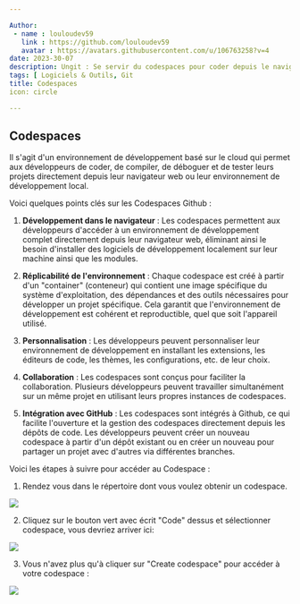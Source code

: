 ```yaml
---

Author: 
 - name : louloudev59
   link : https://github.com/louloudev59
   avatar : https://avatars.githubusercontent.com/u/106763258?v=4
date: 2023-30-07
description: Ungit : Se servir du codespaces pour coder depuis le navigateur
tags: [ Logiciels & Outils, Git
title: Codespaces
icon: circle

---
```


## Codespaces


Il s'agit d'un environnement de développement basé sur le cloud qui permet aux développeurs de coder, de compiler, de déboguer et de tester leurs projets directement depuis leur navigateur web ou leur environnement de développement local.

Voici quelques points clés sur les Codespaces Github :

1. **Développement dans le navigateur** : Les codespaces permettent aux développeurs d'accéder à un environnement de développement complet directement depuis leur navigateur web, éliminant ainsi le besoin d'installer des logiciels de développement localement sur leur machine ainsi que les modules.

2. **Réplicabilité de l'environnement** : Chaque codespace est créé à partir d'un "container" (conteneur) qui contient une image spécifique du système d'exploitation, des dépendances et des outils nécessaires pour développer un projet spécifique. Cela garantit que l'environnement de développement est cohérent et reproductible, quel que soit l'appareil utilisé.

3. **Personnalisation** : Les développeurs peuvent personnaliser leur environnement de développement en installant les extensions, les éditeurs de code, les thèmes, les configurations, etc. de leur choix.

4. **Collaboration** : Les codespaces sont conçus pour faciliter la collaboration. Plusieurs développeurs peuvent travailler simultanément sur un même projet en utilisant leurs propres instances de codespaces.

5. **Intégration avec GitHub** : Les codespaces sont intégrés à Github, ce qui facilite l'ouverture et la gestion des codespaces directement depuis les dépôts de code. Les développeurs peuvent créer un nouveau codespace à partir d'un dépôt existant ou en créer un nouveau pour partager un projet avec d'autres via différentes branches.


Voici les étapes à suivre pour accéder au Codespace :


1. Rendez vous dans le répertoire dont vous voulez obtenir un codespace.
<img src="https://github.githubassets.com/images/modules/site/codespaces/illo-hero-1.png">

2. Cliquez sur le bouton vert avec écrit "Code" dessus et sélectionner codespace, vous devriez arriver ici:

<img src="https://github.githubassets.com/images/modules/site/codespaces/illo-hero-menu.png">

3. Vous n'avez plus qu'à cliquer sur "Create codespace" pour accéder à votre codespace :

<img src="https://github.githubassets.com/images/modules/site/codespaces/illo-hero-ide.png">